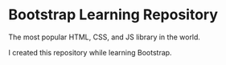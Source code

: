
# Bootstrap Learning Repository

The most popular HTML, CSS, and JS library in the world.

I created this repository while learning Bootstrap.

